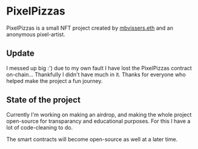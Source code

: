 # PixelPizzas
PixelPizzas is a small NFT project created by [mbvissers.eth](https://twitter.com/0xmbvissers) and an anonymous pixel-artist. 

## Update
I messed up big :') due to my own fault I have lost the PixelPizzas contract on-chain... Thankfully I didn't have much in it. Thanks for everyone who helped make the project a fun journey.

## State of the project
Currently I'm working on making an airdrop, and making the whole project open-source for transparancy and educational purposes. For this I have a lot of code-cleaning to do.

The smart contracts will become open-source as well at a later time.
